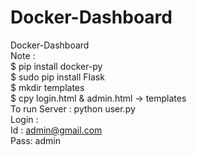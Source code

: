 # Docker-Dashboard
Docker-Dashboard</br>
Note : </br>
$ pip install docker-py </br>
$ sudo pip install Flask</br>
$ mkdir templates </br>
$ cpy login.html & admin.html -> templates</br>
To run Server : python user.py</br>
Login :</br>
Id : admin@gmail.com</br>
Pass: admin
